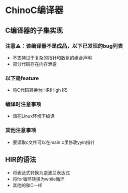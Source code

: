 # ChinoC编译器

## C编译器的子集实现

### 注意⚠️：该编译器不是成品，以下已发现的bug列表
* 不支持过于复杂的指针和数组的组合声明
* 部分代码存在内存泄露
### 以下是feature
* 将C代码转换为HIR(High IR)

### 编译时注意事项
* 请在Linux环境下编译

### 其他注意事项
* 要读取c文件可以在main.c里修改yyin指针

## HIR的语法
* 将表达式转换为逆波兰表达式
* 将for循环转换为while循环
* 其他的和C一样
